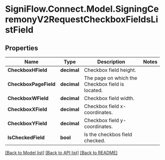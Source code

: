 # SigniFlow.Connect.Model.SigningCeremonyV2RequestCheckboxFieldsListField

## Properties

Name | Type | Description | Notes
------------ | ------------- | ------------- | -------------
**CheckboxHField** | **decimal** | Checkbox field height. | 
**CheckboxPageField** | **decimal** | The page on which the Checkbox field is located. | 
**CheckboxWField** | **decimal** | Checkbox field width. | 
**CheckboxXField** | **decimal** | Checkbox field x-coordinates. | 
**CheckboxYField** | **decimal** | Checkbox field y-coordinates. | 
**IsCheckedField** | **bool** | Is the checkbos field checked. | 

[[Back to Model list]](../README.md#documentation-for-models) [[Back to API list]](../README.md#documentation-for-api-endpoints) [[Back to README]](../README.md)

